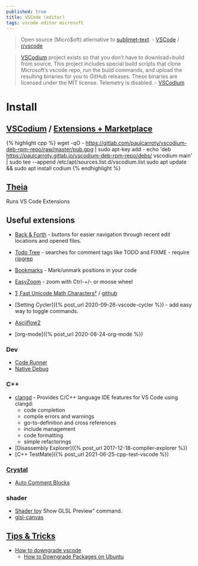 ```yaml
---
published: true
title: VSCode (editor)
tags: vscode editor microsoft
---
```

> Open source (Micro$oft) atlernative to [sublimet-text](https://alexhuszagh.github.io/2016/switching-to-vscode/). - [VSCode](https://github.com/Microsoft/vscode) / [r/vscode](https://www.reddit.com/r/vscode/)

> [VSCodium](https://vscodium.com/) project exists so that you don’t have to download+build from source. This project includes special build scripts that clone Microsoft’s vscode repo, run the build commands, and upload the resulting binaries for you to GitHub releases. These binaries are licensed under the MIT license. Telemetry is disabled. - [VSCodium](https://vscodium.com/)

# Install

## [VSCodium](https://vscodium.com/) / [Extensions + Marketplace](https://github.com/VSCodium/vscodium/blob/master/DOCS.md#extensions--marketplace)

{% highlight cpp %}
wget -qO - https://gitlab.com/paulcarroty/vscodium-deb-rpm-repo/raw/master/pub.gpg | sudo apt-key add - 
echo 'deb https://paulcarroty.gitlab.io/vscodium-deb-rpm-repo/debs/ vscodium main' | sudo tee --append /etc/apt/sources.list.d/vscodium.list 
sudo apt update && sudo apt install codium 
{% endhighlight %}

## [Theia](https://dev.to/svenefftinge/theia-1-0-finally-a-good-browser-ide-3ok0)
Runs VS Code Extensions 

## Useful extensions
- [Back & Forth](https://marketplace.visualstudio.com/items?itemName=nick-rudenko.back-n-forth) - buttons for easier navigation through recent edit locations and opened files.
- [Todo Tree](https://marketplace.visualstudio.com/items?itemName=Gruntfuggly.todo-tree) - searches for comment tags like TODO and FIXME - require [ripgrep](https://github.com/BurntSushi/ripgrep) 
- [Bookmarks](https://marketplace.visualstudio.com/items?itemName=alefragnani.Bookmarks) - Mark/unmark positions in your code
- [EasyZoom](https://marketplace.visualstudio.com/items?itemName=NabeelValley.easyzoom) - zoom with Ctrl-+/- or moose wheel
- [∑ Fast Unicode Math Characters²](https://marketplace.visualstudio.com/items?itemName=GuidoTapia2.unicode-math-vscode&ssr=false#qna) / [github](https://github.com/gatapia/unicode-math-vscode)
- [Setting Cycler]({% post_url 2020-09-26-vscode-cycler %}) - add easy way to toggle commands.


- [Asciiflow2](https://marketplace.visualstudio.com/items?itemName=zenghongtu.vscode-asciiflow2)
- [org-mode]({% post_url 2020-08-24-org-mode %})

### Dev
- [Code Runner](https://github.com/crystal-lang-tools/vscode-crystal-lang/wiki/Useful-extensions#code-runner)
- [Native Debug](https://github.com/crystal-lang-tools/vscode-crystal-lang/wiki/Useful-extensions#native-debug) 

### C++
- [clangd](https://open-vsx.org/extension/llvm-vs-code-extensions/vscode-clangd) - Provides C/C++ language IDE features for VS Code using clangd:
	- code completion
    - compile errors and warnings
    - go-to-definition and cross references
    - include management
    - code formatting
    - simple refactorings
- [Disassembly Explorer]({% post_url 2017-12-18-compiler-explorer %})
- [C++ TestMate]({% post_url 2021-06-25-cpp-test-vscode %})

### [Crystal](https://github.com/crystal-lang-tools/vscode-crystal-lang/wiki/Useful-extensions)

- [Auto Comment Blocks](https://github.com/crystal-lang-tools/vscode-crystal-lang/wiki/Useful-extensions#auto-comment-blocks)

### shader
- [Shader toy](https://marketplace.visualstudio.com/items?itemName=stevensona.shader-toy)
Show GLSL Preview" command.
- [glsl-canvas](https://marketplace.visualstudio.com/items?itemName=circledev.glsl-canvas)

## [Tips & Tricks](https://github.com/Microsoft/vscode-tips-and-tricks)
- [How to downgrade vscode](https://stackoverflow.com/questions/49346733/how-to-downgrade-vscode/49347158#49347158)
	- [How to Downgrade Packages on Ubuntu](https://www.howtogeek.com/117929/how-to-downgrade-packages-on-ubuntu/)
